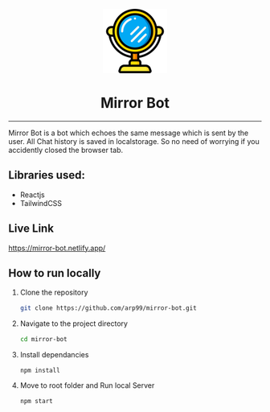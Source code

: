 <p align="center">
<img src="./src/assets/mirror.png">
</p>
<h1 align="center">Mirror Bot</h1>

<hr>

Mirror Bot is a bot which echoes the same message which is sent by the user. All Chat history is saved in localstorage. So no need of worrying if you accidently closed the browser tab.

## Libraries used:
- Reactjs
- TailwindCSS

## Live Link
https://mirror-bot.netlify.app/

## How to run locally

1. Clone the repository
   ```bash
   git clone https://github.com/arp99/mirror-bot.git 
   ```
2. Navigate to the project directory
   ```bash
   cd mirror-bot
   ```
3. Install dependancies
   ```
   npm install
   ```
4. Move to root folder and Run local Server
   ```
   npm start
   ```
